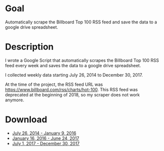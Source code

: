 # Goal #

Automatically scrape the Billboard Top 100 RSS feed and save the data to a google drive spreadsheet.

# Description #

I wrote a Google Script that automatically scrapes the Billboard Top 100 RSS feed every week and saves the data to a google drive spreadsheet.

I collected weekly data starting July 26, 2014 to December 30, 2017.

At the time of the project, the RSS feed URL was https://www.billboard.com/rss/charts/hot-100. This RSS feed was deprecated at the beginning of 2018, so my scraper does not work anymore.

# Download #

* <a href="assets/interests/files/Billboard Top 100 1.xlsx" download>July 26, 2014 - January 9, 2016</a>
* <a href="assets/interests/files/Billboard Top 100 2.xlsx" download>January 16, 2016 - June 24, 2017</a>
* <a href="assets/interests/files/Billboard Top 100 3.xlsx" download>July 1, 2017 - December 30, 2017</a>